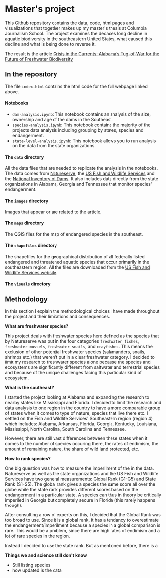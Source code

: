 # Master's project
This Github repository contains the data, code, html pages and visualizations that together makes up my master's thesis at Columbia Journalism School. The project examines the decades long decline in aquatic biodiversity in the southeastern United States, what caused this decline and what is being done to reverse it. 

The result is the article
[Crisis in the Currents: Alabama’s Tug-of-War for the Future of Freshwater Biodiversity](https://laurabejder.com/masters-project/)

## In the repository

The file `index.html` contains the html code for the full webpage linked above.

#### Notebooks
- `dam-analysis.ipynb`: This notebook contains an analysis of the size, ownership and age of the dams in the Southeast.
- `species-analysis.ipynb`: This notebook contains the majority of the projects data analysis including grouping by states, species and endangerment.
- `state-level-analysis.ipynb`: This notebook allows you to run analysis on the data from the state organizations.

#### The `data` directory
All the data files that are needed to replicate the analysis in the notebooks. The data comes from [Natureserve](https://explorer.natureserve.org/), the [US Fish and Wildlife Services](https://www.fws.gov/species/search) and the [National Inventory of Dams](https://nid.sec.usace.army.mil/#/). It also includes data directly from the state organizations in Alabama, Georgia and Tennessee that monitor species' endangerment.

#### The `images` directory
Images that appear or are related to the article.

#### The `maps` directory
The QGIS files for the map of endangered species in the southeast.

#### The `shapefiles` directory
The shapefiles for the geographical distribution of all federally listed endangered and threatened aquatic species that occur primarily in the southeastern region. All the files are downloaded from the [US Fish and Wildlife Services website](https://www.fws.gov/species/search). 

#### The `visuals` directory



## Methodology
In this section I explain the methodological choices I have made throughout the project and their limitations and consequences. 

**What are freshwater species?**

This project deals with freshwater species here defined as the species that by Natureserve was put in the four categories `freshwater fishes`, `freshwater mussels`, `freshwater snails`, and `crayfishes`. This means the exclusion of other potential freshwater species (salamanders, snails, shrimps etc.) that weren't put in a clear freshwater category. I decided to limit my research to freshwater species alone because the species and ecosystems are significantly different from saltwater and terrestrial species and because of the unique challenges facing this particular kind of ecosystem. 

**What is the southeast?**

I started the project looking at Alabama and expanding the research to nearby states like Mississippi and Florida. I decided to limit the research and data analysis to one region in the country to have a more comparable group of states when it comes to type of nature, species that live there etc. I settled on the Fish and Wildlife Services' Southeastern region (region 4) which includes: Alabama, Arkansas, Florida, Georgia, Kentucky, Louisiana, Mississippi, North Carolina, South Carolina and Tennessee.

However, there are still vast differences between these states when it comes to the number of species occuring there, the rates of endimism, the amount of remaining nature, the share of wild land protected, etc. 

**How to rank species?**

One big question was how to measure the imperilment of the in the data. Natureserve as well as the state organizations and the US Fish and Wildlife Services have two general measurements: Global Rank (G1-G5) and State Rank (S1-S5). The global rank gives a species the same score all over the globe while the state rank provides different scores based on the endangerment in a particular state. A species can thus in theory be critically imperiled in Georgia but completely secure in Florida (this rarely happens though). 

After consulting a row of experts on this, I decided that the Global Rank was too broad to use. Since it is a global rank, it has a tendancy to overestimate the endangerment/imperilment because a species in a global comparison is rare. This would be a problem, since there are high rates of endimism and a lot of rare species in the region.

Instead I decided to use the state rank. But as mentioned before, there is a 


**Things we and science still don't know**

- Still listing species
- how updated is the data

